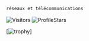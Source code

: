 

```js
réseaux et télécommunications 
```
<img src="https://komarev.com/ghpvc/?username=bob900-cod&label=Profile%20Views&color=008042&style=flat&label=Visitors" alt="Visitors"></a>
<img src="https://img.shields.io/badge/dynamic/json?&label=Total%20Stars&color=008042&style=flat&style=for-the-badge&query=%24.stars&url=https://api.github-star-counter.workers.dev/user/bob900-cod" alt="ProfileStars"></a>

</a>

[![trophy](https://github-profile-trophy.vercel.app/?username=bob900-cod&theme=juicyfresh)]

